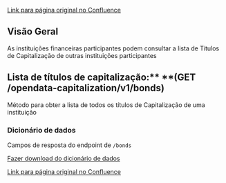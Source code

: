 [Link para página original no Confluence](https://openfinancebrasil.atlassian.net/wiki/spaces/OF/pages/108593173)

## **Visão Geral**

As instituições financeiras participantes podem consultar a lista de Títulos de Capitalização de outras instituições participantes

## **Lista de títulos de capitalização**:** **(GET /opendata-capitalization/v1/bonds)  

Método para obter a lista de todos os títulos de Capitalização de uma instituição

### Dicionário de dados

Campos de resposta do endpoint de `/bonds`

[Fazer download do dicionário de dados](https://openbanking-brasil.github.io/openapi/dictionary/capitalizationBondsGetProducts_v1.csv)

[Link para página original no Confluence](https://openfinancebrasil.atlassian.net/wiki/spaces/OF/pages/108593173)